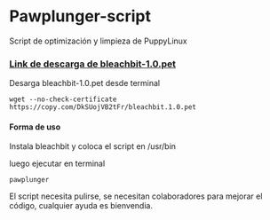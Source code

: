 Pawplunger-script
=================

Script de optimización y limpieza de PuppyLinux

### [Link de descarga de bleachbit-1.0.pet](https://copy.com/DkSUojVB2tFr)

Desarga bleachbit-1.0.pet desde terminal 

`wget --no-check-certificate https://copy.com/DkSUojVB2tFr/bleachbit.1.0.pet`

#### Forma de uso 

Instala bleachbit y coloca el script en /usr/bin

luego ejecutar en terminal 

`pawplunger`

El script necesita pulirse, se necesitan colaboradores para mejorar el código,
cualquier ayuda es bienvendia.


